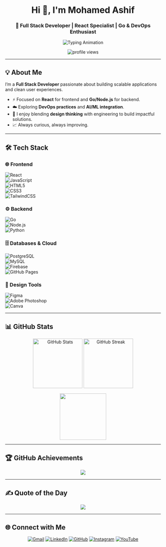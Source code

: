<h1 align="center">Hi 👋, I'm Mohamed Ashif</h1>
<h3 align="center">🚀 Full Stack Developer | React Specialist | Go & DevOps Enthusiast</h3>

<p align="center">
  <img src="https://readme-typing-svg.herokuapp.com?font=Fira+Code&pause=1000&color=36BCF7&width=500&lines=Full+Stack+Developer;React+%26+Frontend+Specialist;GoLang+%7C+DevOps+Learner;Always+Learning+%26+Building" alt="Typing Animation" />
</p>

<p align="center">
  <img src="https://komarev.com/ghpvc/?username=ashifkkt&label=Profile%20Views&color=0e75b6&style=flat" alt="profile views"/>
</p>

---

## 💡 About Me  

I’m a **Full Stack Developer** passionate about building scalable applications and clean user experiences.  
- ⚡ Focused on **React** for frontend and **Go/Node.js** for backend.  
- ☁️ Exploring **DevOps practices** and **AI/ML integration**.  
- 🎨 I enjoy blending **design thinking** with engineering to build impactful solutions.  
- 📈 Always curious, always improving.  

---

## 🛠️ Tech Stack  

### 🌐 Frontend  
![React](https://img.shields.io/badge/React-20232A?logo=react&logoColor=61DAFB)  
![JavaScript](https://img.shields.io/badge/JavaScript-F7DF1E?logo=javascript&logoColor=black)  
![HTML5](https://img.shields.io/badge/HTML5-E34F26?logo=html5&logoColor=white)  
![CSS3](https://img.shields.io/badge/CSS3-1572B6?logo=css3&logoColor=white)  
![TailwindCSS](https://img.shields.io/badge/Tailwind_CSS-38B2AC?logo=tailwind-css&logoColor=white)  

### ⚙️ Backend  
![Go](https://img.shields.io/badge/Go-00ADD8?logo=go&logoColor=white)  
![Node.js](https://img.shields.io/badge/Node.js-43853D?logo=node.js&logoColor=white)  
![Python](https://img.shields.io/badge/Python-3776AB?logo=python&logoColor=white)  

### 🗄️ Databases & Cloud  
![PostgreSQL](https://img.shields.io/badge/PostgreSQL-316192?logo=postgresql&logoColor=white)  
![MySQL](https://img.shields.io/badge/MySQL-4479A1?logo=mysql&logoColor=white)  
![Firebase](https://img.shields.io/badge/Firebase-FFCA28?logo=firebase&logoColor=black)  
![GitHub Pages](https://img.shields.io/badge/GitHub%20Pages-181717?logo=github&logoColor=white)  

### 🎨 Design Tools  
![Figma](https://img.shields.io/badge/Figma-F24E1E?logo=figma&logoColor=white)  
![Adobe Photoshop](https://img.shields.io/badge/Photoshop-31A8FF?logo=adobe-photoshop&logoColor=white)  
![Canva](https://img.shields.io/badge/Canva-00C4CC?logo=canva&logoColor=white)  

---

## 📊 GitHub Stats  

<p align="center">
  <img src="https://github-readme-stats.vercel.app/api?username=ashifkkt&show_icons=true&theme=radical" alt="GitHub Stats" height="160"/>
  <img src="https://github-readme-streak-stats.herokuapp.com/?user=ashifkkt&theme=radical" alt="GitHub Streak" height="160"/>
</p>

<p align="center">
  <img src="https://github-readme-stats.vercel.app/api/top-langs/?username=ashifkkt&layout=compact&theme=radical" height="150"/>
</p>

---

## 🏆 GitHub Achievements  

<p align="center">
  <img src="https://github-profile-trophy.vercel.app/?username=ashifkkt&theme=onedark&no-frame=true&margin-w=10&row=1" />
</p>

---

## ✍️ Quote of the Day  

<p align="center">
  <img src="https://quotes-github-readme.vercel.app/api?type=horizontal&theme=radical"/>
</p>

---

## 🌐 Connect with Me  

<p align="center">
  <a href="mailto:ashifkkt1010@gmail.com"><img src="https://img.icons8.com/bubbles/50/gmail.png" alt="Gmail"/></a>
  <a href="https://linkedin.com/in/ashif-kkt"><img src="https://img.icons8.com/bubbles/50/linkedin.png" alt="LinkedIn"/></a>
  <a href="https://github.com/ashifkkt"><img src="https://img.icons8.com/bubbles/50/github.png" alt="GitHub"/></a>
  <a href="https://www.instagram.com/ashif_kkt"><img src="https://img.icons8.com/bubbles/50/instagram.png" alt="Instagram"/></a>
  <a href="https://www.youtube.com/@mohamedAshif"><img src="https://img.icons8.com/bubbles/50/youtube.png" alt="YouTube"/></a>
</p>
